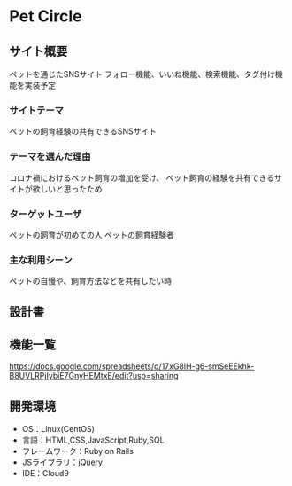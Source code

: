 # Pet Circle

## サイト概要
ペットを通じたSNSサイト
フォロー機能、いいね機能、検索機能、タグ付け機能を実装予定

### サイトテーマ
ペットの飼育経験の共有できるSNSサイト


### テーマを選んだ理由
コロナ禍におけるペット飼育の増加を受け、
ペット飼育の経験を共有できるサイトが欲しいと思ったため

### ターゲットユーザ
ペットの飼育が初めての人
ペットの飼育経験者

### 主な利用シーン
ペットの自慢や、飼育方法などを共有したい時


## 設計書


## 機能一覧
https://docs.google.com/spreadsheets/d/17xG8lH-g6-smSeEEkhk-B8UVLRPjIybiE7GnyHEMtxE/edit?usp=sharing

## 開発環境
- OS：Linux(CentOS)
- 言語：HTML,CSS,JavaScript,Ruby,SQL
- フレームワーク：Ruby on Rails
- JSライブラリ：jQuery
- IDE：Cloud9
